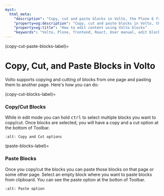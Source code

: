 ```yaml
---
myst:
  html_meta:
    "description": "Copy, cut and paste blocks in Volto, the Plone 6 frontend."
    "property=og:description": "Copy, cut and paste blocks in Volto, the Plone 6 frontend."
    "property=og:title": "How to edit content using Volto blocks"
    "keywords": "Volto, Plone, frontend, React, User manual, edit blocks, copy, cut, paste"
---
```


(copy-cut-paste-blocks-label)=

# Copy, Cut, and Paste Blocks in Volto

Volto supports copying and cutting of blocks from one page and pasting them to another page. Here's how you can do:

(copy-cut-blocks-label)=

### Copy/Cut Blocks

While in edit mode you can hold <kbd>ctrl</kbd> to select multiple blocks you want to copy/cut.
Once blocks are selected, you will have a copy <i class="fas fa-copy"></i> and a cut <i class="fas fa-cut"></i> option at the bottom of Toolbar.

```{image} ../_static/user-manual/blocks/block-copy-cut-option.png
:alt: Copy and Cut options
```

(paste-blocks-label)=

### Paste Blocks

Once you copy/cut the blocks you can paste those blocks on that page or some other page.
Select an empty block where you want to paste blocks from clipboard.
You can see the paste option <i class="fas fa-paste"></i> at the botton of Toolbar.

```{image} ../_static/user-manual/blocks/block-paste-option.png
:alt: Paste option
```